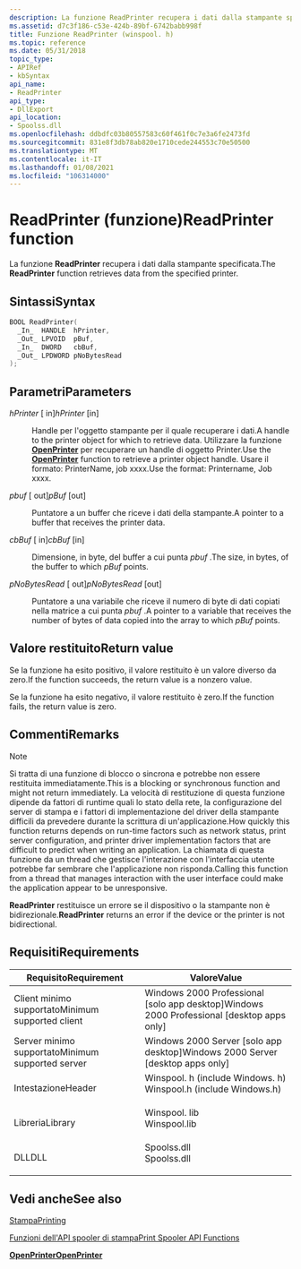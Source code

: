```yaml
---
description: La funzione ReadPrinter recupera i dati dalla stampante specificata.
ms.assetid: d7c3f186-c53e-424b-89bf-6742babb998f
title: Funzione ReadPrinter (winspool. h)
ms.topic: reference
ms.date: 05/31/2018
topic_type:
- APIRef
- kbSyntax
api_name:
- ReadPrinter
api_type:
- DllExport
api_location:
- Spoolss.dll
ms.openlocfilehash: ddbdfc03b80557583c60f461f0c7e3a6fe2473fd
ms.sourcegitcommit: 831e8f3db78ab820e1710cede244553c70e50500
ms.translationtype: MT
ms.contentlocale: it-IT
ms.lasthandoff: 01/08/2021
ms.locfileid: "106314000"
---
```

# <a name="readprinter-function"></a><span data-ttu-id="e5cbd-103">ReadPrinter (funzione)</span><span class="sxs-lookup"><span data-stu-id="e5cbd-103">ReadPrinter function</span></span>

<span data-ttu-id="e5cbd-104">La funzione **ReadPrinter** recupera i dati dalla stampante specificata.</span><span class="sxs-lookup"><span data-stu-id="e5cbd-104">The **ReadPrinter** function retrieves data from the specified printer.</span></span>

## <a name="syntax"></a><span data-ttu-id="e5cbd-105">Sintassi</span><span class="sxs-lookup"><span data-stu-id="e5cbd-105">Syntax</span></span>


```C++
BOOL ReadPrinter(
  _In_  HANDLE  hPrinter,
  _Out_ LPVOID  pBuf,
  _In_  DWORD   cbBuf,
  _Out_ LPDWORD pNoBytesRead
);
```



## <a name="parameters"></a><span data-ttu-id="e5cbd-106">Parametri</span><span class="sxs-lookup"><span data-stu-id="e5cbd-106">Parameters</span></span>

<dl> <dt>

<span data-ttu-id="e5cbd-107">*hPrinter* \[ in\]</span><span class="sxs-lookup"><span data-stu-id="e5cbd-107">*hPrinter* \[in\]</span></span>
</dt> <dd>

<span data-ttu-id="e5cbd-108">Handle per l'oggetto stampante per il quale recuperare i dati.</span><span class="sxs-lookup"><span data-stu-id="e5cbd-108">A handle to the printer object for which to retrieve data.</span></span> <span data-ttu-id="e5cbd-109">Utilizzare la funzione [**OpenPrinter**](openprinter.md) per recuperare un handle di oggetto Printer.</span><span class="sxs-lookup"><span data-stu-id="e5cbd-109">Use the [**OpenPrinter**](openprinter.md) function to retrieve a printer object handle.</span></span> <span data-ttu-id="e5cbd-110">Usare il formato: PrinterName, job xxxx.</span><span class="sxs-lookup"><span data-stu-id="e5cbd-110">Use the format: Printername, Job xxxx.</span></span>

</dd> <dt>

<span data-ttu-id="e5cbd-111">*pbuf* \[ out\]</span><span class="sxs-lookup"><span data-stu-id="e5cbd-111">*pBuf* \[out\]</span></span>
</dt> <dd>

<span data-ttu-id="e5cbd-112">Puntatore a un buffer che riceve i dati della stampante.</span><span class="sxs-lookup"><span data-stu-id="e5cbd-112">A pointer to a buffer that receives the printer data.</span></span>

</dd> <dt>

<span data-ttu-id="e5cbd-113">*cbBuf* \[ in\]</span><span class="sxs-lookup"><span data-stu-id="e5cbd-113">*cbBuf* \[in\]</span></span>
</dt> <dd>

<span data-ttu-id="e5cbd-114">Dimensione, in byte, del buffer a cui punta *pbuf* .</span><span class="sxs-lookup"><span data-stu-id="e5cbd-114">The size, in bytes, of the buffer to which *pBuf* points.</span></span>

</dd> <dt>

<span data-ttu-id="e5cbd-115">*pNoBytesRead* \[ out\]</span><span class="sxs-lookup"><span data-stu-id="e5cbd-115">*pNoBytesRead* \[out\]</span></span>
</dt> <dd>

<span data-ttu-id="e5cbd-116">Puntatore a una variabile che riceve il numero di byte di dati copiati nella matrice a cui punta *pbuf* .</span><span class="sxs-lookup"><span data-stu-id="e5cbd-116">A pointer to a variable that receives the number of bytes of data copied into the array to which *pBuf* points.</span></span>

</dd> </dl>

## <a name="return-value"></a><span data-ttu-id="e5cbd-117">Valore restituito</span><span class="sxs-lookup"><span data-stu-id="e5cbd-117">Return value</span></span>

<span data-ttu-id="e5cbd-118">Se la funzione ha esito positivo, il valore restituito è un valore diverso da zero.</span><span class="sxs-lookup"><span data-stu-id="e5cbd-118">If the function succeeds, the return value is a nonzero value.</span></span>

<span data-ttu-id="e5cbd-119">Se la funzione ha esito negativo, il valore restituito è zero.</span><span class="sxs-lookup"><span data-stu-id="e5cbd-119">If the function fails, the return value is zero.</span></span>

## <a name="remarks"></a><span data-ttu-id="e5cbd-120">Commenti</span><span class="sxs-lookup"><span data-stu-id="e5cbd-120">Remarks</span></span>

> [!Note]  
> <span data-ttu-id="e5cbd-121">Si tratta di una funzione di blocco o sincrona e potrebbe non essere restituita immediatamente.</span><span class="sxs-lookup"><span data-stu-id="e5cbd-121">This is a blocking or synchronous function and might not return immediately.</span></span> <span data-ttu-id="e5cbd-122">La velocità di restituzione di questa funzione dipende da fattori di runtime quali lo stato della rete, la configurazione del server di stampa e i fattori di implementazione del driver della stampante difficili da prevedere durante la scrittura di un'applicazione.</span><span class="sxs-lookup"><span data-stu-id="e5cbd-122">How quickly this function returns depends on run-time factors such as network status, print server configuration, and printer driver implementation factors that are difficult to predict when writing an application.</span></span> <span data-ttu-id="e5cbd-123">La chiamata di questa funzione da un thread che gestisce l'interazione con l'interfaccia utente potrebbe far sembrare che l'applicazione non risponda.</span><span class="sxs-lookup"><span data-stu-id="e5cbd-123">Calling this function from a thread that manages interaction with the user interface could make the application appear to be unresponsive.</span></span>

 

<span data-ttu-id="e5cbd-124">**ReadPrinter** restituisce un errore se il dispositivo o la stampante non è bidirezionale.</span><span class="sxs-lookup"><span data-stu-id="e5cbd-124">**ReadPrinter** returns an error if the device or the printer is not bidirectional.</span></span>

## <a name="requirements"></a><span data-ttu-id="e5cbd-125">Requisiti</span><span class="sxs-lookup"><span data-stu-id="e5cbd-125">Requirements</span></span>



| <span data-ttu-id="e5cbd-126">Requisito</span><span class="sxs-lookup"><span data-stu-id="e5cbd-126">Requirement</span></span> | <span data-ttu-id="e5cbd-127">Valore</span><span class="sxs-lookup"><span data-stu-id="e5cbd-127">Value</span></span> |
|-------------------------------------|-----------------------------------------------------------------------------------------------------------|
| <span data-ttu-id="e5cbd-128">Client minimo supportato</span><span class="sxs-lookup"><span data-stu-id="e5cbd-128">Minimum supported client</span></span><br/> | <span data-ttu-id="e5cbd-129">Windows 2000 Professional \[solo app desktop\]</span><span class="sxs-lookup"><span data-stu-id="e5cbd-129">Windows 2000 Professional \[desktop apps only\]</span></span><br/>                                                |
| <span data-ttu-id="e5cbd-130">Server minimo supportato</span><span class="sxs-lookup"><span data-stu-id="e5cbd-130">Minimum supported server</span></span><br/> | <span data-ttu-id="e5cbd-131">Windows 2000 Server \[solo app desktop\]</span><span class="sxs-lookup"><span data-stu-id="e5cbd-131">Windows 2000 Server \[desktop apps only\]</span></span><br/>                                                      |
| <span data-ttu-id="e5cbd-132">Intestazione</span><span class="sxs-lookup"><span data-stu-id="e5cbd-132">Header</span></span><br/>                   | <dl> <span data-ttu-id="e5cbd-133"><dt>Winspool. h (include Windows. h)</dt></span><span class="sxs-lookup"><span data-stu-id="e5cbd-133"><dt>Winspool.h (include Windows.h)</dt></span></span> </dl> |
| <span data-ttu-id="e5cbd-134">Libreria</span><span class="sxs-lookup"><span data-stu-id="e5cbd-134">Library</span></span><br/>                  | <dl> <span data-ttu-id="e5cbd-135"><dt>Winspool. lib</dt></span><span class="sxs-lookup"><span data-stu-id="e5cbd-135"><dt>Winspool.lib</dt></span></span> </dl>                   |
| <span data-ttu-id="e5cbd-136">DLL</span><span class="sxs-lookup"><span data-stu-id="e5cbd-136">DLL</span></span><br/>                      | <dl> <span data-ttu-id="e5cbd-137"><dt>Spoolss.dll</dt></span><span class="sxs-lookup"><span data-stu-id="e5cbd-137"><dt>Spoolss.dll</dt></span></span> </dl>                    |



## <a name="see-also"></a><span data-ttu-id="e5cbd-138">Vedi anche</span><span class="sxs-lookup"><span data-stu-id="e5cbd-138">See also</span></span>

<dl> <dt>

[<span data-ttu-id="e5cbd-139">Stampa</span><span class="sxs-lookup"><span data-stu-id="e5cbd-139">Printing</span></span>](printdocs-printing.md)
</dt> <dt>

[<span data-ttu-id="e5cbd-140">Funzioni dell'API spooler di stampa</span><span class="sxs-lookup"><span data-stu-id="e5cbd-140">Print Spooler API Functions</span></span>](printing-and-print-spooler-functions.md)
</dt> <dt>

[<span data-ttu-id="e5cbd-141">**OpenPrinter**</span><span class="sxs-lookup"><span data-stu-id="e5cbd-141">**OpenPrinter**</span></span>](openprinter.md)
</dt> </dl>

 

 




